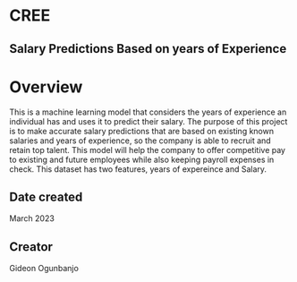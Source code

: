 # CREE
## Salary Predictions Based on years of Experience
# Overview
This is a machine learning model that considers the years of experience an individual has and uses it to predict their salary. The purpose of this project is to make accurate salary predictions that are based on existing known salaries and years of experience, so the company is able to recruit and retain top talent. This model will help the company to offer competitive pay to existing and future employees while also keeping payroll expenses in check. This dataset has two features, years of expereince and Salary.

## Date created
March 2023
## Creator
Gideon Ogunbanjo